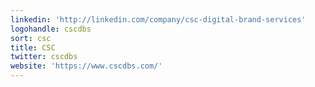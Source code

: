 ```yaml
---
linkedin: 'http://linkedin.com/company/csc-digital-brand-services'
logohandle: cscdbs
sort: csc
title: CSC
twitter: cscdbs
website: 'https://www.cscdbs.com/'
---
```


